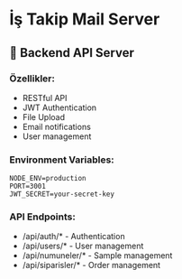 # İş Takip Mail Server

## 🚀 Backend API Server

### Özellikler:
- RESTful API
- JWT Authentication
- File Upload
- Email notifications
- User management

### Environment Variables:
```
NODE_ENV=production
PORT=3001
JWT_SECRET=your-secret-key
```

### API Endpoints:
- /api/auth/* - Authentication
- /api/users/* - User management  
- /api/numuneler/* - Sample management
- /api/siparisler/* - Order management
